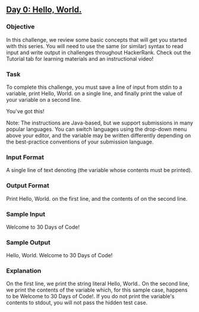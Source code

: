 ## [Day 0: Hello, World.](https://github.com/srabhayraj/HackerRank-Python-Programming/blob/master/30DaysOfCode/SolutionCode/Day0.md)

### Objective
In this challenge, we review some basic concepts that will get you started with this series. You will need to use the same (or similar) syntax to read input and write output in challenges throughout HackerRank. Check out the Tutorial tab for learning materials and an instructional video!

### Task
To complete this challenge, you must save a line of input from stdin to a variable, print Hello, World. on a single line, and finally print the value of your variable on a second line.

You've got this!

Note: The instructions are Java-based, but we support submissions in many popular languages. You can switch languages using the drop-down menu above your editor, and the  variable may be written differently depending on the best-practice conventions of your submission language.

### Input Format
A single line of text denoting  (the variable whose contents must be printed).

### Output Format
Print Hello, World. on the first line, and the contents of  on the second line.

### Sample Input
Welcome to 30 Days of Code!

### Sample Output
Hello, World. 
Welcome to 30 Days of Code!

### Explanation
On the first line, we print the string literal Hello, World.. On the second line, we print the contents of the  variable which, for this sample case, happens to be Welcome to 30 Days of Code!. If you do not print the variable's contents to stdout, you will not pass the hidden test case.
